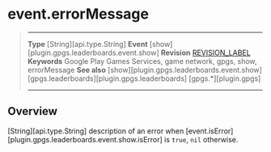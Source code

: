 # event.errorMessage

> --------------------- ------------------------------------------------------------------------------------------
> __Type__              [String][api.type.String]
> __Event__             [show][plugin.gpgs.leaderboards.event.show]
> __Revision__          [REVISION_LABEL](REVISION_URL)
> __Keywords__          Google Play Games Services, game network, gpgs, show, errorMessage
> __See also__          [show][plugin.gpgs.leaderboards.event.show]
>						[gpgs.leaderboards][plugin.gpgs.leaderboards]
>                       [gpgs.*][plugin.gpgs]
> --------------------- ------------------------------------------------------------------------------------------

## Overview

[String][api.type.String] description of an error when [event.isError][plugin.gpgs.leaderboards.event.show.isError] is `true`, `nil` otherwise.